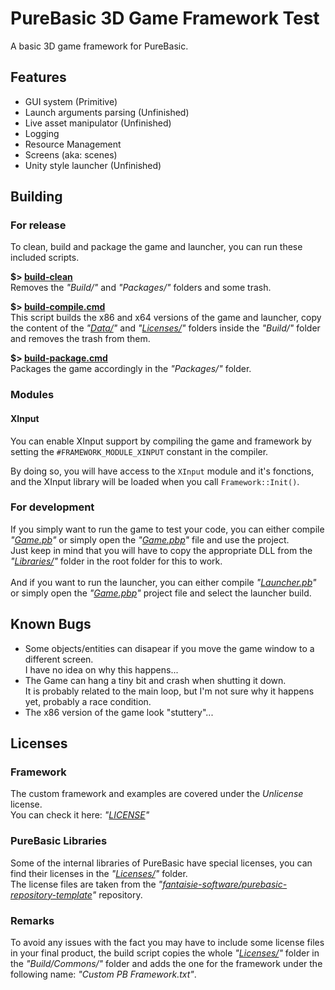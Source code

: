 # PureBasic 3D Game Framework Test
A basic 3D game framework for PureBasic.

## Features
* GUI system (Primitive)
* Launch arguments parsing (Unfinished)
* Live asset manipulator (Unfinished)
* Logging
* Resource Management
* Screens (aka: scenes)
* Unity style launcher (Unfinished)

## Building

### For release
To clean, build and package the game and launcher, you can run these included scripts.<br>

<b>$> [build-clean](build-clean.cmd)</b><br>
Removes the *"Build/"* and *"Packages/"* folders and some trash.

<b>$> [build-compile.cmd](build-compile.cmd)</b><br>
This script builds the x86 and x64 versions of the game and launcher, copy the content of the *"[Data/](Data/)"* and *"[Licenses/](Licenses/)"* folders inside the *"Build/"* folder and removes the trash from them.

<b>$> [build-package.cmd](build-package.cmd)</b><br>
Packages the game accordingly in the *"Packages/"* folder.

### Modules

#### XInput
You can enable XInput support by compiling the game and framework by setting the `#FRAMEWORK_MODULE_XINPUT` constant in the compiler.

By doing so, you will have access to the `XInput` module and it's fonctions, and the XInput library will be loaded when you call `Framework::Init()`.

### For development
If you simply want to run the game to test your code, you can either compile *"[Game.pb](Game.pb)"* or simply open the *"[Game.pbp](Game.pbp)"* file and use the project.<br>
Just keep in mind that you will have to copy the appropriate DLL from the *"[Libraries/](Libraries/)"* folder in the root folder for this to work.<br><br>
And if you want to run the launcher, you can either compile *"[Launcher.pb](Launcher.pb)"* or simply open the *"[Game.pbp](Game.pbp)"* project file and select the launcher build.

## Known Bugs
* Some objects/entities can disapear if you move the game window to a different screen.<br>
I have no idea on why this happens...
* The Game can hang a tiny bit and crash when shutting it down.<br>
It is probably related to the main loop, but I'm not sure why it happens yet, probably a race condition.
* The x86 version of the game look "stuttery"...

## Licenses

### Framework
The custom framework and examples are covered under the *Unlicense* license.<br>
You can check it here: *"[LICENSE](LICENSE)"*

### PureBasic Libraries
Some of the internal libraries of PureBasic have special licenses, you can find their licenses in the *"[Licenses/](Licenses/)"* folder.<br>
The license files are taken from the *"[fantaisie-software/purebasic-repository-template](https://github.com/fantaisie-software/purebasic-repository-template)"* repository.

### Remarks
To avoid any issues with the fact you may have to include some license files in your final product, the build script copies the whole *"[Licenses/](Licenses/)"* folder in the *"Build/Commons/"* folder and adds the one for the framework under the following name: *"Custom PB Framework.txt"*.
